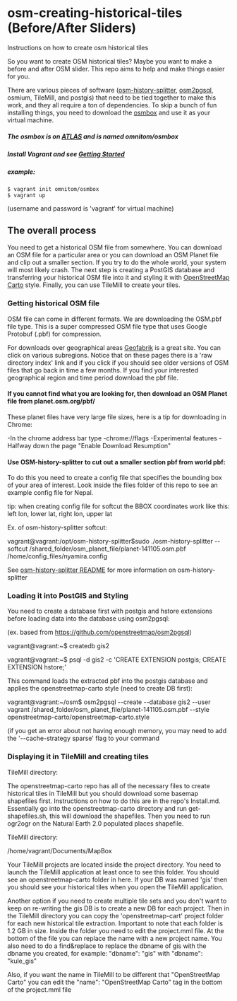 # osm-creating-historical-tiles (Before/After Sliders)
Instructions on how to create osm historical tiles

So you want to create OSM historical tiles? Maybe you want to make a before and after OSM slider. This repo aims to help and make things easier for you.

There are various pieces of software ([osm-history-splitter](https://github.com/MaZderMind/osm-history-splitter), [osm2pgsql](https://github.com/openstreetmap/osm2pgsql), osmium, TileMill, and postgis) that need to be tied together to make this work, and they all require a ton of dependencies. To skip a bunch of fun installing things, you need to download the [osmbox](https://github.com/d3netxer/osmbox) and use it as your virtual machine.

##### The osmbox is on [ATLAS](https://atlas.hashicorp.com/omnitom/boxes/osmbox) and is named omnitom/osmbox
##### Install Vagrant and see [Getting Started](http://docs.vagrantup.com/v2/getting-started/index.html) 
##### example:
```Batchfile
$ vagrant init omnitom/osmbox
$ vagrant up
```
(username and password is 'vagrant' for virtual machine)

## The overall process
You need to get a historical OSM file from somewhere. You can download an OSM file for a particular area or you can download an OSM Planet file and clip out a smaller section. If you try to do the whole world, your system will most likely crash. The next step is creating a PostGIS database and transferring your historical OSM file into it and styling it with [OpenStreetMap Carto](https://github.com/gravitystorm/openstreetmap-carto) style. Finally, you can use TileMill to create your tiles.

### Getting historical OSM file

OSM file can come in different formats. We are downloading the OSM.pbf file type. This is a super compressed OSM file type that uses Google Protobuf (.pbf) for compression.

For downloads over geographical areas [Geofabrik](http://download.geofabrik.de) is a great site. You can click on various subregions. Notice that on these pages there is a 'raw directory index' link and if you click if you should see older versions of OSM files that go back in time a few months. If you find your interested geographical region and time period download the pbf file.

#### If you cannot find what you are looking for, then download an OSM Planet file from planet.osm.org/pbf/

These planet files have very large file sizes, here is a tip for downloading in Chrome:

-In the chrome address bar type
-chrome://flags
-Experimental features
-Halfway down the page "Enable Download Resumption"

#### Use OSM-history-splitter to cut out a smaller section pbf from world pbf:

To do this you need to create a config file that specifies the bounding box of your area of interest. Look inside the files folder of this repo to see an example config file for Nepal.

tip: when creating config file for softcut the BBOX coordinates work like this: left lon, lower lat, right lon, upper lat

Ex. of osm-history-splitter softcut:

vagrant@vagrant:/opt/osm-history-splitter$sudo ./osm-history-splitter --softcut /shared_folder/osm_planet_file/planet-141105.osm.pbf /home/config_files/nyamira.config

See [osm-history-splitter README](https://github.com/MaZderMind/osm-history-splitter/blob/master/README.md) for more information on osm-history-splitter

### Loading it into PostGIS and Styling

You need to create a database first with postgis and hstore extensions before loading data into the database using osm2pgsql:

(ex. based from https://github.com/openstreetmap/osm2pgsql)

vagrant@vagrant:~$ createdb gis2

vagrant@vagrant:~$ psql -d gis2 -c 'CREATE EXTENSION postgis; CREATE EXTENSION hstore;'


This command loads the extracted pbf into the postgis database and applies the openstreetmap-carto style (need to create DB first):

vagrant@vagrant:~/osm$ osm2pgsql --create --database gis2 --user vagrant /shared_folder/osm_planet_file/planet-141105.osm.pbf --style openstreetmap-carto/openstreetmap-carto.style

(if you get an error about not having enough memory, you may need to add the '--cache-strategy sparse' flag to your command

### Displaying it in TileMill and creating tiles

TileMill directory:

The openstreetmap-carto repo has all of the necessary files to create historical tiles in TileMill but you should download some basemap shapefiles first. Instructions on how to do this are in the repo's Install.md. Essentially go into the openstreetmap-carto directory and run get-shapefiles.sh, this will download the shapefiles. Then you need to run ogr2ogr on the Natural Earth 2.0 populated places shapefile.

TileMill directory:

/home/vagrant/Documents/MapBox

Your TileMill projects are located inside the project directory. You need to launch the TileMill application at least once to see this folder. You should see an openstreetmap-carto folder in here. If your DB was named 'gis' then you should see your historical tiles when you open the TileMill application.

Another option if you need to create multiple tile sets and you don't want to keep on re-writing the gis DB is to create a new DB for each project. Then in the TileMill directory you can copy the 'openstreetmap-cart' project folder for each new historical tile extraction. Important to note that each folder is 1.2 GB in size. Inside the folder you need to edit the project.mml file. At the bottom of the file you can replace the name with a new project name. You also need to do a find&replace to replace the dbname of gis with the dbname you created, for example: "dbname": "gis" with "dbname": "kule_gis"

Also, if you want the name in TileMill to be different that "OpenStreetMap Carto" you can edit the "name": "OpenStreetMap Carto" tag in the bottom of the project.mml file

